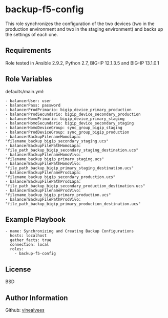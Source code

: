 backup-f5-config
=========

This role synchronizes the configuration of the two devices (two in the production environment and two in the staging environment) and backs up the settings of each one.

Requirements
------------

Role tested in Ansible 2.9.2, Python 2.7, BIG-IP 12.1.3.5 and BIG-IP 13.1.0.1

Role Variables
--------------

defaults/main.yml:
```
- balancerUser: user
- balancerPass: password
- balancerProdPrimario: bigip_device_primary_production
- balancerProdSecundario: bigip_device_secondary_production
- balancerHomoPrimario: bigip_device_primary_staging
- balancerHomoSecundario: bigip_device_secondary_staging
- balancerHomoDeviceGroup: sync_group_bigip_staging
- balancerProdDeviceGroup: sync_group_bigip_production
- balancerBackupFilenameHomoLapa: "filename_backup_bigip_secondary_staging.ucs"
- balancerBackupFilePathHomoLapa: "file_path_backup_bigip_secondary_staging_destination.ucs"
- balancerBackupFilenameHomoVivo: "filename_backup_bigip_primary_staging.ucs"
- balancerBackupFilePathHomoVivo: "file_path_backup_bigip_primary_staging_destination.ucs"
- balancerBackupFilenameProdLapa: "filename_backup_bigip_secondary_production.ucs"
- balancerBackupFilePathProdLapa: "file_path_backup_bigip_secondary_production_destination.ucs"
- balancerBackupFilenameProdVivo: "filename_backup_bigip_primary_production.ucs"
- balancerBackupFilePathProdVivo: "file_path_backup_bigip_primary_production_destination.ucs"
```

Example Playbook
----------------

```
- name: Synchronizing and Creating Backup Configurations
  hosts: localhost
  gather_facts: true
  connection: local
  roles:
    - backup-f5-config
```

License
-------

BSD

Author Information
------------------

Github: [vinealvees](#https://github.com/vinealvees/)